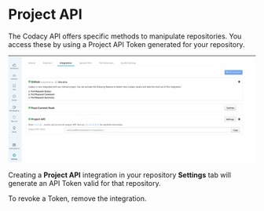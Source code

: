 # Project API

The Codacy API offers specific methods to manipulate repositories. You access these by using a Project API Token generated for your repository.

![](../../images/Screen_Shot_2016-12-26_at_17.50.15.png)

Creating a **Project API** integration in your repository **Settings** tab will generate an API Token valid for that repository.

To revoke a Token, remove the integration.
